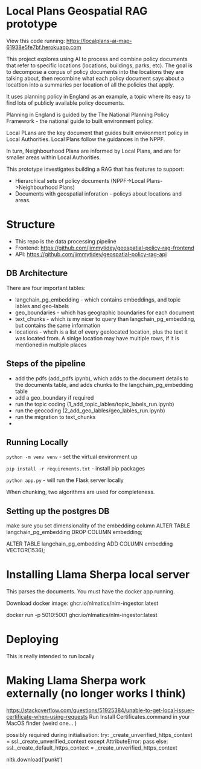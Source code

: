 # Local Plans Geospatial RAG prototype

View this code running: https://localplans-ai-map-61938e5fe7bf.herokuapp.com

This project explores using AI to process and combine policy documents that refer to specific locations (locations, buildings, parks, etc). The goal is to decompose a corpus of policy documents into the locations they are talking about, then recombine what each policy document says about a locattion into a summaries per location of all the policies that apply.

It uses planning policy in England as an example, a topic where its easy to find lots of publicly available policy documents.

Planning in England is guided by the The National Planning Policy Framework - the national guide to built environment policy.

Local PLans are the key document that guides built environment policy in Local Authorities. Local Plans follow the guidances in the NPPF.

In turn, Neighbourhood Plans are informed by Local Plans, and are for smaller areas within Local Authorities.

This prototype investigates building a RAG that has features to support:

- Hierarchical sets of policy documents (NPPF->Local Plans->Neighbourhood Plans)
- Documents with geospatial inforation - policys about locations and areas.

# Structure

- This repo is the data processing pipeline
- Frontend: https://github.com/jimmytidey/geospatial-policy-rag-frontend
- API: https://github.com/jimmytidey/geospatial-policy-rag-api

## DB Architecture

There are four important tables:

- langchain_pg_embedding - which contains embeddings, and topic lables and geo-labels
- geo_boundaries - which has geographic boundaries for each document
- text_chunks - which is my nicer to query than langchain_pg_embedding, but contains the same information
- locations - whcih is a list of every geolocated location, plus the text it was located from. A sinlge location may have multiple rows, if it is mentioned in multiple places

## Steps of the pipeline

- add the pdfs (add_pdfs.ipynb), which adds to the document details to the documents table, and adds chunks to the langchain_pg_embedding table
- add a geo_boundary if required
- run the topic coding (1_add_topic_lables/topic_labels_run.ipynb)
- run the geocoding (2_add_geo_lables/geo_lables_run.ipynb)
- run the migration to text_chunks
-

## Running Locally

`python -m venv venv` - set the virtual environment up

`pip install -r requirements.txt` - install pip packages

`python app.py` - will run the Flask server locally

When chunking, two algorithms are used for completeness.

## Setting up the postgres DB

make sure you set dimensionality of the embedding column
ALTER TABLE langchain_pg_embedding
DROP COLUMN embedding;

ALTER TABLE langchain_pg_embedding
ADD COLUMN embedding VECTOR(1536);

# Installing Llama Sherpa local server

This parses the documents. You must have the docker app running.

Download docker image: ghcr.io/nlmatics/nlm-ingestor:latest

docker run -p 5010:5001 ghcr.io/nlmatics/nlm-ingestor:latest

# Deploying

This is really intended to run locally

# Making Llama Sherpa work externally (no longer works I think)

https://stackoverflow.com/questions/51925384/unable-to-get-local-issuer-certificate-when-using-requests
Run Install Certificates.command in your MacOS finder (weird one... )

possibly required during initialisation:
try:
\_create_unverified_https_context = ssl.\_create_unverified_context
except AttributeError:
pass
else:
ssl.\_create_default_https_context = \_create_unverified_https_context

nltk.download('punkt')
